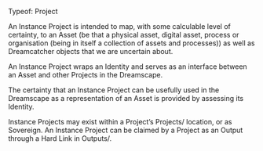 Typeof: Project

An Instance Project is intended to map, with some calculable level of certainty, to an Asset (be that a physical asset, digital asset, process or organisation (being in itself a collection of assets and processes)) as well as Dreamcatcher objects that we are uncertain about.  

An Instance Project wraps an Identity and serves as an interface between an Asset and other Projects in the Dreamscape.  

The certainty that an Instance Project can be usefully used in the Dreamscape as a representation of an Asset is provided by assessing its Identity.

Instance Projects may exist within a Project’s Projects/ location, or as Sovereign.  An Instance Project can be claimed by a Project as an Output through a Hard Link in Outputs/.
